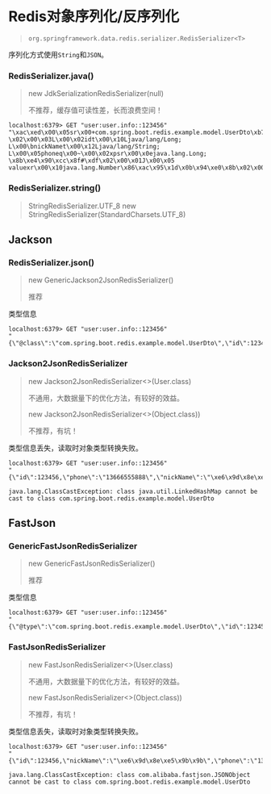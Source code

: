 

Redis对象序列化/反序列化
======
> `org.springframework.data.redis.serializer.RedisSerializer<T>`

序列化方式使用`String`和`JSON`。


### RedisSerializer.java()
> new JdkSerializationRedisSerializer(null)
>
> 不推荐，缓存值可读性差，长而浪费空间！

```shell
localhost:6379> GET "user:user.info::123456"
"\xac\xed\x00\x05sr\x00+com.spring.boot.redis.example.model.UserDto\xb7\x8a\xefY\xa8\xccS`
\x02\x00\x03L\x00\x02idt\x00\x10Ljava/lang/Long;
L\x00\bnickNamet\x00\x12Ljava/lang/String;
L\x00\x05phoneq\x00~\x00\x02xpsr\x00\x0ejava.lang.Long;
\x8b\xe4\x90\xcc\x8f#\xdf\x02\x00\x01J\x00\x05
valuexr\x00\x10java.lang.Number\x86\xac\x95\x1d\x0b\x94\xe0\x8b\x02\x00\x00xp\x00\x00\x00\x00\x00\x01\xe2@t\x00\x06\xe6\x9d\x8e\xe5\x9b\x9bt\x00\x0b13666555888"
```


### RedisSerializer.string()
> StringRedisSerializer.UTF_8
> new StringRedisSerializer(StandardCharsets.UTF_8)


## Jackson
### RedisSerializer.json()
> new GenericJackson2JsonRedisSerializer()
>
> 推荐

类型信息
```shell
localhost:6379> GET "user:user.info::123456"
"{\"@class\":\"com.spring.boot.redis.example.model.UserDto\",\"id\":123456,\"phone\":\"13666555888\",\"nickName\":\"\xe6\x9d\x8e\xe5\x9b\x9b\"}"
```


### Jackson2JsonRedisSerializer
> new Jackson2JsonRedisSerializer<>(User.class)
>
> 不通用，大数据量下的优化方法，有较好的效益。
>
> new Jackson2JsonRedisSerializer<>(Object.class))
>
> 不推荐，有坑！

类型信息丢失，读取时对象类型转换失败。
```shell
localhost:6379> GET "user:user.info::123456"
"{\"id\":123456,\"phone\":\"13666555888\",\"nickName\":\"\xe6\x9d\x8e\xe5\x9b\x9b\"}"
```
```shell
java.lang.ClassCastException: class java.util.LinkedHashMap cannot be cast to class com.spring.boot.redis.example.model.UserDto
```


## FastJson
### GenericFastJsonRedisSerializer
> new GenericFastJsonRedisSerializer()
>
> 推荐

类型信息
```shell
localhost:6379> GET "user:user.info::123456"
"{\"@type\":\"com.spring.boot.redis.example.model.UserDto\",\"id\":123456L,\"nickName\":\"\xe6\x9d\x8e\xe5\x9b\x9b\",\"phone\":\"13666555888\"}"
```


### FastJsonRedisSerializer
> new FastJsonRedisSerializer<>(User.class)
>
> 不通用，大数据量下的优化方法，有较好的效益。
>
> new FastJsonRedisSerializer<>(Object.class))
> 
> 不推荐，有坑！

类型信息丢失，读取时对象类型转换失败。
```shell
localhost:6379> GET "user:user.info::123456"
"{\"id\":123456,\"nickName\":\"\xe6\x9d\x8e\xe5\x9b\x9b\",\"phone\":\"13666555888\"}"
```
```shell
java.lang.ClassCastException: class com.alibaba.fastjson.JSONObject cannot be cast to class com.spring.boot.redis.example.model.UserDto
```

